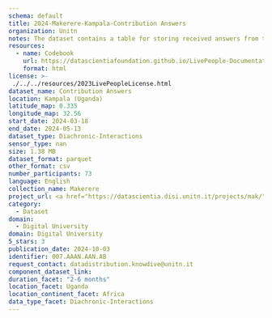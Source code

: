 ```yaml
---
schema: default
title: 2024-Makerere-Kampala-Contribution Answers
organization: Unitn
notes: The dataset contains a table for storing received answers from the user to the different types of contributions such as tasks for random time questions and time diaries for fixed frequency questions.  It is part of the Makerere data collection, which contains data about the everyday life activities of students coming from Makerere University located in Uganda. The data were collected via questionnaires, data coming from 30 smartphone sensors associated to thousand self-reported annotations over a period of 8 weeks.
resources:
  - name: Codebook
    url: https://datascientiafoundation.github.io/LivePeople-Documentation/codebooks/2024-MAK-Kampala-timediary.html
    format: html
license: >-
 ./../../resources/2023LivePeopleLicense.html
dataset_name: Contribution Answers
location: Kampala (Uganda)
latitude_map: 0.335
longitude_map: 32.56
start_date: 2024-03-18
end_date: 2024-05-13
dataset_type: Diachronic-Interactions
sensor_type: nan
size: 1.38 MB
dataset_format: parquet
other_format: csv
number_participants: 73
language: English
collection_name: Makerere
project_url: <a href="https://datascientia.disi.unitn.it/projects/mak/">https://datascientia.disi.unitn.it/projects/mak/</a>
category: 
  - Dataset
domain: 
  - Digital University
domain: Digital University
5_stars: 3
publication_date: 2024-10-03
identifier: 007.AAAN.AAN.AB
request_contact: datadistribution.knowdive@unitn.it
component_dataset_link: 
duration_facet: "2-6 months"
location_facet: Uganda
location_continent_facet: Africa
data_type_facet: Diachronic-Interactions
---
```


